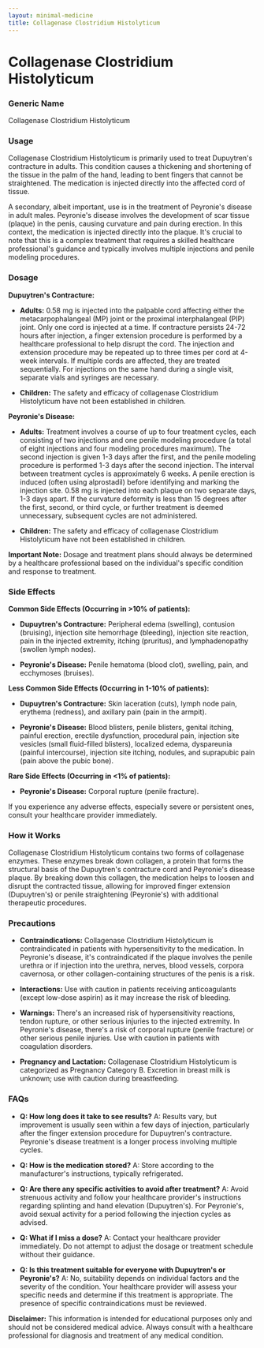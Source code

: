 ```yaml
---
layout: minimal-medicine
title: Collagenase Clostridium Histolyticum
---
```


# Collagenase Clostridium Histolyticum
### Generic Name
Collagenase Clostridium Histolyticum

### Usage

Collagenase Clostridium Histolyticum is primarily used to treat Dupuytren's contracture in adults.  This condition causes a thickening and shortening of the tissue in the palm of the hand, leading to bent fingers that cannot be straightened.  The medication is injected directly into the affected cord of tissue.  

A secondary, albeit important, use is in the treatment of Peyronie's disease in adult males.  Peyronie's disease involves the development of scar tissue (plaque) in the penis, causing curvature and pain during erection.  In this context, the medication is injected directly into the plaque.  It's crucial to note that this is a complex treatment that requires a skilled healthcare professional's guidance and typically involves multiple injections and penile modeling procedures.


### Dosage

**Dupuytren's Contracture:**

*   **Adults:** 0.58 mg is injected into the palpable cord affecting either the metacarpophalangeal (MP) joint or the proximal interphalangeal (PIP) joint. Only one cord is injected at a time.  If contracture persists 24-72 hours after injection, a finger extension procedure is performed by a healthcare professional to help disrupt the cord.  The injection and extension procedure may be repeated up to three times per cord at 4-week intervals. If multiple cords are affected, they are treated sequentially.  For injections on the same hand during a single visit, separate vials and syringes are necessary.

*   **Children:** The safety and efficacy of collagenase Clostridium Histolyticum have not been established in children.

**Peyronie's Disease:**

*   **Adults:** Treatment involves a course of up to four treatment cycles, each consisting of two injections and one penile modeling procedure (a total of eight injections and four modeling procedures maximum). The second injection is given 1-3 days after the first, and the penile modeling procedure is performed 1-3 days after the second injection.  The interval between treatment cycles is approximately 6 weeks.  A penile erection is induced (often using alprostadil) before identifying and marking the injection site.  0.58 mg is injected into each plaque on two separate days, 1-3 days apart. If the curvature deformity is less than 15 degrees after the first, second, or third cycle, or further treatment is deemed unnecessary, subsequent cycles are not administered.

*   **Children:**  The safety and efficacy of collagenase Clostridium Histolyticum have not been established in children.

**Important Note:**  Dosage and treatment plans should always be determined by a healthcare professional based on the individual's specific condition and response to treatment.


### Side Effects

**Common Side Effects (Occurring in >10% of patients):**

*   **Dupuytren's Contracture:** Peripheral edema (swelling), contusion (bruising), injection site hemorrhage (bleeding), injection site reaction, pain in the injected extremity, itching (pruritus), and lymphadenopathy (swollen lymph nodes).

*   **Peyronie's Disease:** Penile hematoma (blood clot), swelling, pain, and ecchymoses (bruises).

**Less Common Side Effects (Occurring in 1-10% of patients):**

*   **Dupuytren's Contracture:** Skin laceration (cuts), lymph node pain, erythema (redness), and axillary pain (pain in the armpit).

*   **Peyronie's Disease:** Blood blisters, penile blisters, genital itching, painful erection, erectile dysfunction, procedural pain, injection site vesicles (small fluid-filled blisters), localized edema, dyspareunia (painful intercourse), injection site itching, nodules, and suprapubic pain (pain above the pubic bone).

**Rare Side Effects (Occurring in <1% of patients):**

*   **Peyronie's Disease:** Corporal rupture (penile fracture).

If you experience any adverse effects, especially severe or persistent ones, consult your healthcare provider immediately.


### How it Works

Collagenase Clostridium Histolyticum contains two forms of collagenase enzymes. These enzymes break down collagen, a protein that forms the structural basis of the Dupuytren's contracture cord and Peyronie's disease plaque. By breaking down this collagen, the medication helps to loosen and disrupt the contracted tissue, allowing for improved finger extension (Dupuytren's) or penile straightening (Peyronie's) with additional therapeutic procedures.


### Precautions

*   **Contraindications:**  Collagenase Clostridium Histolyticum is contraindicated in patients with hypersensitivity to the medication. In Peyronie's disease, it's contraindicated if the plaque involves the penile urethra or if injection into the urethra, nerves, blood vessels, corpora cavernosa, or other collagen-containing structures of the penis is a risk.

*   **Interactions:** Use with caution in patients receiving anticoagulants (except low-dose aspirin) as it may increase the risk of bleeding.

*   **Warnings:**  There's an increased risk of hypersensitivity reactions, tendon rupture, or other serious injuries to the injected extremity. In Peyronie's disease, there's a risk of corporal rupture (penile fracture) or other serious penile injuries.  Use with caution in patients with coagulation disorders.

*   **Pregnancy and Lactation:** Collagenase Clostridium Histolyticum is categorized as Pregnancy Category B.  Excretion in breast milk is unknown; use with caution during breastfeeding.


### FAQs

*   **Q: How long does it take to see results?** A:  Results vary, but improvement is usually seen within a few days of injection, particularly after the finger extension procedure for Dupuytren's contracture. Peyronie's disease treatment is a longer process involving multiple cycles.

*   **Q: How is the medication stored?** A:  Store according to the manufacturer's instructions, typically refrigerated.

*   **Q: Are there any specific activities to avoid after treatment?** A:  Avoid strenuous activity and follow your healthcare provider's instructions regarding splinting and hand elevation (Dupuytren's). For Peyronie's, avoid sexual activity for a period following the injection cycles as advised.

*   **Q:  What if I miss a dose?** A:  Contact your healthcare provider immediately.  Do not attempt to adjust the dosage or treatment schedule without their guidance.

*   **Q: Is this treatment suitable for everyone with Dupuytren's or Peyronie's?** A:  No, suitability depends on individual factors and the severity of the condition. Your healthcare provider will assess your specific needs and determine if this treatment is appropriate.  The presence of specific contraindications must be reviewed.

**Disclaimer:** This information is intended for educational purposes only and should not be considered medical advice. Always consult with a healthcare professional for diagnosis and treatment of any medical condition.
